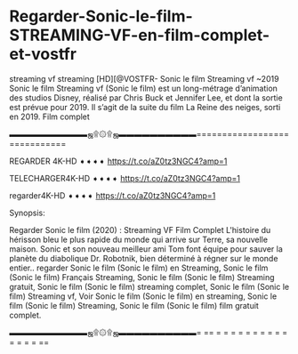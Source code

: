 # Regarder-Sonic-le-film-STREAMING-VF-en-film-complet-et-vostfr

streaming vf streaming [HD][@VOSTFR- Sonic le film Streaming vf ~2019 Sonic le film Streaming vf (Sonic le film) est un long-métrage d’animation des studios Disney, réalisé par Chris Buck et Jennifer Lee, et dont la sortie est prévue pour 2019. Il s’agit de la suite du film La Reine des neiges, sorti en 2019. Film complet

▬▬▬▬▬▬▬▬▬▬ஜ۩۞۩ஜ▬▬▬▬▬▬▬▬▬▬=============================

REGARDER 4K-HD ➧➧➧➧ https://t.co/aZ0tz3NGC4?amp=1

TELECHARGER4K-HD ➧➧➧➧ https://t.co/aZ0tz3NGC4?amp=1

regarder4K-HD ➧➧➧➧ https://t.co/aZ0tz3NGC4?amp=1

Synopsis:

Regarder Sonic le film (2020) : Streaming VF Film Complet L'histoire du hérisson bleu le plus rapide du monde qui arrive sur Terre, sa nouvelle maison. Sonic et son nouveau meilleur ami Tom font équipe pour sauver la planète du diabolique Dr. Robotnik, bien déterminé à régner sur le monde entier.. regarder Sonic le film (Sonic le film) en Streaming, Sonic le film (Sonic le film) Français Streaming, Sonic le film (Sonic le film) Streaming gratuit, Sonic le film (Sonic le film) streaming complet, Sonic le film (Sonic le film) Streaming vf, Voir Sonic le film (Sonic le film) en streaming, Sonic le film (Sonic le film) Streaming, Sonic le film (Sonic le film) film gratuit complet.

▬▬▬▬▬▬▬▬▬▬ஜ۩۞۩ஜ▬▬▬▬▬▬▬▬▬▬= == = = = = = = = = = = = = = = ==
